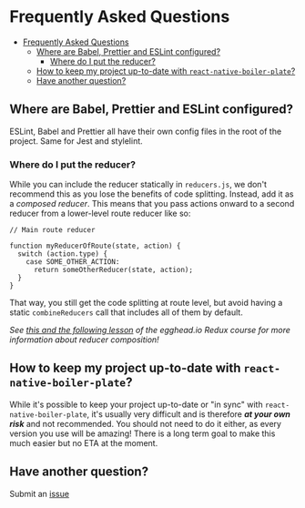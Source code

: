 # Frequently Asked Questions

- [Frequently Asked Questions](#frequently-asked-questions)
  - [Where are Babel, Prettier and ESLint configured?](#where-are-babel-prettier-and-eslint-configured)
    - [Where do I put the reducer?](#where-do-i-put-the-reducer)
  - [How to keep my project up-to-date with `react-native-boiler-plate`?](#how-to-keep-my-project-up-to-date-with-react-native-boiler-plate)
  - [Have another question?](#have-another-question)

## Where are Babel, Prettier and ESLint configured?

ESLint, Babel and Prettier all have their own config files in the root of the project. Same for Jest and stylelint.

### Where do I put the reducer?

While you can include the reducer statically in `reducers.js`, we don't recommend this as you lose
the benefits of code splitting. Instead, add it as a _composed reducer_. This means that you
pass actions onward to a second reducer from a lower-level route reducer like so:

```JS
// Main route reducer

function myReducerOfRoute(state, action) {
  switch (action.type) {
    case SOME_OTHER_ACTION:
      return someOtherReducer(state, action);
  }
}
```

That way, you still get the code splitting at route level, but avoid having a static `combineReducers`
call that includes all of them by default.

_See [this and the following lesson](https://egghead.io/lessons/javascript-redux-reducer-composition-with-arrays?course=getting-started-with-redux) of the egghead.io Redux course for more information about reducer composition!_


## How to keep my project up-to-date with `react-native-boiler-plate`?

While it's possible to keep your project up-to-date or "in sync" with `react-native-boiler-plate`, it's usually
very difficult and is therefore **_at your own risk_** and not recommended. You should not need to do it either, as
every version you use will be amazing! There is a long term goal to make this much easier but no ETA at the moment.

## Have another question?

Submit an [issue](https://github.com/trixtateam/react-native-boiler-plate/issues)
